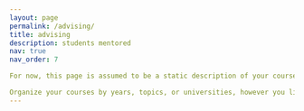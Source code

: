 ```yaml
---
layout: page
permalink: /advising/
title: advising
description: students mentored
nav: true
nav_order: 7

For now, this page is assumed to be a static description of your courses. You can convert it to a collection similar to `_projects/` so that you can have a dedicated page for each course.

Organize your courses by years, topics, or universities, however you like!
---
```

